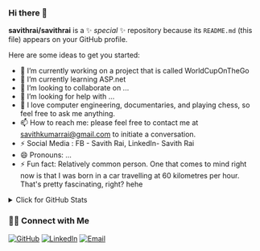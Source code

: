 ### Hi there 👋


**savithrai/savithrai** is a ✨ _special_ ✨ repository because its `README.md` (this file) appears on your GitHub profile.

Here are some ideas to get you started:

- 🔭 I’m currently working on a project that is called WorldCupOnTheGo
- 🌱 I’m currently learning ASP.net
- 👯 I’m looking to collaborate on ...
- 🤔 I’m looking for help with ...
- 💬 I love computer engineering, documentaries, and playing chess, so feel free to ask me anything.
- 📫 How to reach me: please feel free to contact me at savithkumarrai@gmail.com to initiate a conversation. 
- ⚡ Social Media : FB - Savith Rai, LinkedIn- Savith Rai
- 😄 Pronouns: ...
- ⚡ Fun fact: Relatively common person. One that comes to mind right now is that I was born in a car travelling at 60 kilometres per hour. That's pretty fascinating, right? hehe



<details>
<summary>Click for GitHub Stats</summary>
<p align="left">
    <img alt = "GitHub Stats" src="https://github-readme-stats.vercel.app/api?username=beingsavithrai&show_icons=true&hide=issues&icon_color=000000&hide_border=true&title_color=5391FE&text_color=555">
    <br>
    <img alt = "Top Language" src="https://github-readme-stats.vercel.app/api/top-langs/?username=beingsavithrai&hide=html,&hide_border=true&title_color=5391FE&text_color=555"
</p>
  
  ![Follower Badge](https://img.shields.io/github/followers/beingsavithrai)
  ![](https://visitor-badge.glitch.me/badge?page_id=beingsavithrai)
</details>



### 🙌🏻 Connect with Me
<p align="left">
    <a href="https://github.com/beingsavithrai" target="_blank"><img alt="GitHub" src="https://img.shields.io/badge/-@duncansez-181717?style=flat-square&logo=GitHub&logoColor=white"></a>
    <a href="https://my.linkedin.com/in/sobery-basri-7b20aa105?trk=pub-pbmap" target="_blank"><img alt="LinkedIn" src="https://img.shields.io/badge/-soberybasri-blue?style=flat-square&logo=Linkedin&logoColor=white&link=https://my.linkedin.com/in/sobery-basri-7b20aa105?trk=pub-pbmap"></a>
    <a href="mailto:savithkumarrai@gmail.com" target="_blank"><img alt="Email" src="https://img.shields.io/badge/-savithkumarrai@gmail.com-c14438?style=flat-square&logo=Gmail&logoColor=white&link=mailto:savithkumarrai@gmail.com"></a>    
</p>
